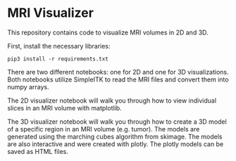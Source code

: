 # MRI Visualizer

This repository contains code to visualize MRI volumes in 2D and 3D.

First, install the necessary libraries:
```
pip3 install -r requirements.txt
```

There are two different notebooks: one for 2D and one for 3D visualizations. Both notebooks utilize SimpleITK to read the MRI files and convert them into numpy arrays.

The 2D visualizer notebook will walk you through how to view individual slices in an MRI volume with matplotlib.

The 3D visualizer notebook will walk you through how to create a 3D model of a specific region in an MRI volume (e.g. tumor). The models are generated using the marching cubes algorithm from skimage. The models are also interactive and were created with plotly. The plotly models can be saved as HTML files.
